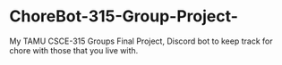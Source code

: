 # ChoreBot-315-Group-Project-
My TAMU CSCE-315 Groups Final Project, Discord bot to keep track for chore with those that you live with.
